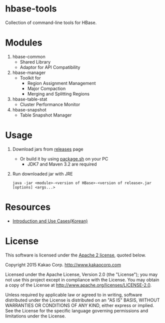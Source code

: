 # hbase-tools
Collection of command-line tools for HBase. 

# Modules
1. hbase-common
   - Shared Library
   - Adaptor for API Compatibility
2. hbase-manager
   - Toolkit for
     - Region Assignment Management
     - Major Compaction
     - Merging and Splitting Regions
3. hbase-table-stat
   - Cluster Performance Monitor
4. hbase-snapshot
   - Table Snapshot Manager

# Usage
1. Download jars from [releases](../../releases) page
    - Or build it by using [package.sh](package.sh) on your PC
        - JDK7 and Maven 3.2 are required
2. Run downloaded jar with JRE

   ```
   java -jar <module>-<version of HBase>-<version of release>.jar [options] <args...>
   ```
   
# Resources
  - [Introduction and Use Cases(Korean)](../../releases/download/v1.1.1/hbase-tools-korean.pdf)

# License
This software is licensed under the [Apache 2 license](LICENSE.txt), quoted below.

Copyright 2015 Kakao Corp. <http://www.kakaocorp.com>

Licensed under the Apache License, Version 2.0 (the "License"); you may not use this project except in compliance with the License. You may obtain a copy of the License at http://www.apache.org/licenses/LICENSE-2.0.

Unless required by applicable law or agreed to in writing, software distributed under the License is distributed on an "AS IS" BASIS, WITHOUT WARRANTIES OR CONDITIONS OF ANY KIND, either express or implied. See the License for the specific language governing permissions and limitations under the License.
